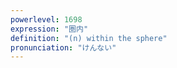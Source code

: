 ```yaml
---
powerlevel: 1698
expression: "圏内"
definition: "(n) within the sphere"
pronunciation: "けんない"
---
```

